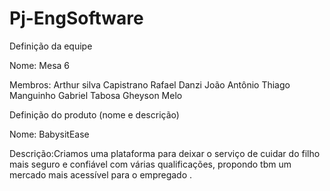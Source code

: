 # Pj-EngSoftware
Definição da equipe

Nome: Mesa 6


Membros: 
Arthur silva Capistrano
Rafael Danzi
João Antônio
Thiago Manguinho
Gabriel Tabosa
Gheyson Melo


Definição do produto (nome e descrição)

Nome: BabysitEase


Descrição:Criamos uma plataforma para deixar o serviço de cuidar do filho mais seguro e confiável com várias  qualificações, propondo tbm um mercado mais acessível para o empregado  .
